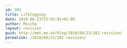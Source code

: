 ```yaml
---
id: 283
title: Lifelogging
date: 2010-08-23T23:03:01+01:00
author: Mischa
layout: revision
guid: http://mmt.me.uk/blog/2010/08/23/282-revision/
permalink: /2010/08/23/282-revision/
---
```


